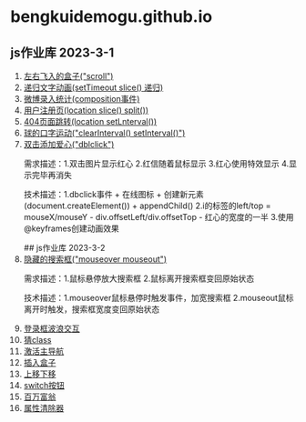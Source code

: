 # bengkuidemogu.github.io
## js作业库 2023-3-1
1. <a href = "\Events\左右飞入的盒子\index.html">左右飞入的盒子("scroll")</a>
2. <a href = "\BOM\递归文字动画\index.html">递归文字动画(setTimeout slice() 递归)</a>
3. <a href = "\Events\微博录入框\index.html">微博录入统计(composition事件)</a>
4. <a href = "BOM\用户注册页1.0\注册.html">用户注册页(location slice() split())</a>
5. <a href = "\BOM\404跳转\index.html">404页面跳转(location setLnterval())</a>
6. <a href = "\DOM\球口字运动\index.html">球的口字运动("clearInterval()  setInterval()")</a>
7. <a href = "\Events\双击添加爱心\love.html">双击添加爱心("dblclick")</a>
   <p>需求描述：1.双击图片显示红心  2.红信随着鼠标显示 3.红心使用特效显示 4.显示完毕再消失</p>
   <p>技术描述：1.dbclick事件 + 在线图标 + 创建新元素(document.createElement()) + appendChild() 2.i的标签的left/top =    mouseX/mouseY - div.offsetLeft/div.offsetTop - 红心的宽度的一半 3.使用 @keyframes创建动画效果</p>
   ## js作业库 2023-3-2
8. <a href = "\Events\隐藏的搜索框\index.html">隐藏的搜索框("mouseover mouseout")</a>
   <p>需求描述：1.鼠标悬停放大搜索框 2.鼠标离开搜索框变回原始状态</p>
   <p>技术描述：1.mouseover鼠标悬停时触发事件，加宽搜索框  2.mouseout鼠标离开时触发，搜索框宽度变回原始状态</p>
9. <a href = "\Events\登录框波浪交互\index.html">登录框波浪交互</a>
10. <a href = "\DOM\猜class名\index.html">猜class</a>
11. <a href = "\DOM\激活主导航\index.html">激活主导航</a>
12. <a href = "\DOM\插入盒子\index.html">插入盒子</a>
13. <a href = "\DOM\上移下移\index.html">上移下移</a>
14. <a href = "\switch按钮\index.html">switch按钮</a>
15. <a href = "\DOM\百万富翁\index.html">百万富翁</a>
16. <a href = "\DOM\属性清除器\index.html">属性清除器</a>
    
